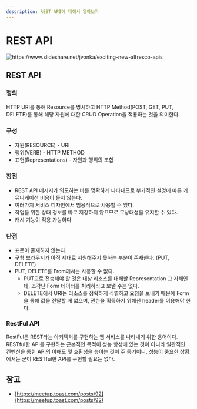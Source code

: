 ```yaml
---
description: REST API에 대해서 알아보자
---
```


# REST API

![https://www.slideshare.net/jvonka/exciting-new-alfresco-apis
](<../.gitbook/assets/image (13).png>)

## REST API

### 정의

HTTP URI를 통해 Resource를 명시하고 HTTP Method(POST, GET, PUT, DELETE)를 통해 해당 자원에 대한 CRUD Operation을 적용하는 것을 의미한다.

### 구성

* 자원(RESOURCE) - URI
* 행위(VERB) - HTTP METHOD
* 표현(Representations) - 자원과 행위의 조합

### 장점

* REST API 메시지가 의도하는 바를 명확하게 나타내므로 부가적인 설명에 따른 커뮤니케이션 비용이 들지 않는다.
* 여러가지 서비스 디자인에서 범용적으로 사용할 수 있다.
* 작업을 위한 상태 정보를 따로 저장하지 않으므로 무상태성을 유지할 수 있다.
* 캐시 기능이 적용 가능하다

### 단점

* 표준이 존재하지 않는다.
* 구형 브라우저가 아직 제대로 지원해주지 못하는 부분이 존재한다. (PUT, DELETE)
* PUT, DELETE를 From에서는 사용할 수 없다.
  * PUT으로 전송해야 할 것은 대상 리소스를 대체할 Representation 그 자체인데, 조각난 Form 데이터를 처리하라고 보낼 수는 없다.
  * DELETE에서 URI는 리소스를 정확하게 식별하고 요청을 보내기 때문에 Form을 통해 값을 전달할 게 없으며, 권한을 획득하기 위해선 header를 이용해야 한다.

### RestFul API

RestFul은 REST라는 아키텍처를 구현하는 웹 서비스를 나타내기 위한 용어이다. RESTful한 API를 구현하는 근본적인 목적이 성능 향상에 있는 것이 아니라 일관적인 컨벤션을 통한 API의 이해도 및 호환성을 높이는 것이 주 동기이니, 성능이 중요한 상황에서는 굳이 RESTful한 API를 구현할 필요는 없다.

## 참고

* [https://meetup.toast.com/posts/92](https://meetup.toast.com/posts/92)





